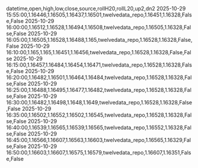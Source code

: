 datetime,open,high,low,close,source,rollH20,rollL20,up2,dn2
2025-10-29 15:55:00,1.16446,1.16505,1.16437,1.16501,twelvedata_repo,1.16451,1.16328,False,False
2025-10-29 16:00:00,1.16512,1.16528,1.16494,1.16508,twelvedata_repo,1.16505,1.16328,False,False
2025-10-29 16:05:00,1.16505,1.16528,1.16488,1.165,twelvedata_repo,1.16528,1.16328,False,False
2025-10-29 16:10:00,1.165,1.165,1.16451,1.16456,twelvedata_repo,1.16528,1.16328,False,False
2025-10-29 16:15:00,1.16457,1.16484,1.16454,1.16471,twelvedata_repo,1.16528,1.16328,False,False
2025-10-29 16:20:00,1.16482,1.16501,1.16464,1.16484,twelvedata_repo,1.16528,1.16328,False,False
2025-10-29 16:25:00,1.16488,1.16495,1.16477,1.16482,twelvedata_repo,1.16528,1.16328,False,False
2025-10-29 16:30:00,1.16482,1.16498,1.1648,1.1649,twelvedata_repo,1.16528,1.16328,False,False
2025-10-29 16:35:00,1.16502,1.16552,1.16502,1.16545,twelvedata_repo,1.16528,1.16328,False,False
2025-10-29 16:40:00,1.16539,1.16565,1.16539,1.16565,twelvedata_repo,1.16552,1.16328,False,False
2025-10-29 16:45:00,1.16566,1.16607,1.16563,1.16603,twelvedata_repo,1.16565,1.16329,False,False
2025-10-29 16:50:00,1.16603,1.16607,1.16575,1.16579,twelvedata_repo,1.16607,1.16351,False,False
